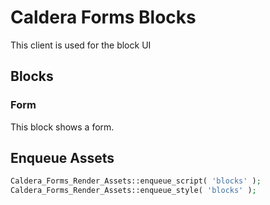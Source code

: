 # Caldera Forms Blocks
This client is used for the block UI

## Blocks

### Form
This block shows a form.

## Enqueue Assets
```php
Caldera_Forms_Render_Assets::enqueue_script( 'blocks' );
Caldera_Forms_Render_Assets::enqueue_style( 'blocks' );
```